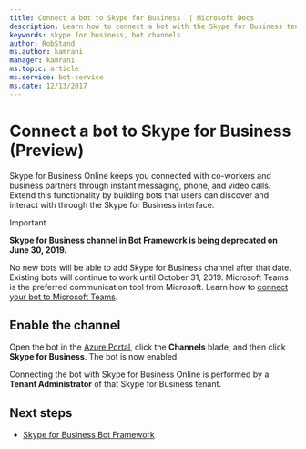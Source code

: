 ```yaml
---
title: Connect a bot to Skype for Business  | Microsoft Docs
description: Learn how to connect a bot with the Skype for Business tenant.
keywords: skype for business, bot channels
author: RobStand
ms.author: kamrani
manager: kamrani
ms.topic: article
ms.service: bot-service
ms.date: 12/13/2017
---
```


# Connect a bot to Skype for Business (Preview)

Skype for Business Online keeps you connected with co-workers and business partners through instant messaging, phone, and video calls. Extend this functionality by building bots that users can discover and interact with through the Skype for Business interface.

> [!IMPORTANT]
> **Skype for Business channel in Bot Framework is being deprecated on June 30, 2019.**
> 
> No new bots will be able to add Skype for Business channel after that date.  Existing bots will continue to work until October 31, 2019. Microsoft Teams is the preferred communication tool from Microsoft.  Learn how to [connect your bot to Microsoft Teams](https://msdn.microsoft.com/microsoft-teams/bots).

## Enable the channel

Open the bot in the [Azure Portal](https://portal.azure.com/), click the **Channels** blade, and then click **Skype for Business**. The bot is now enabled. 

Connecting the bot with Skype for Business Online is performed by a **Tenant Administrator** of that Skype for Business tenant.

## Next steps
* [Skype for Business Bot Framework](https://msdn.microsoft.com/skype/Skype-For-Business-Bot-Framework/docs/overview)







